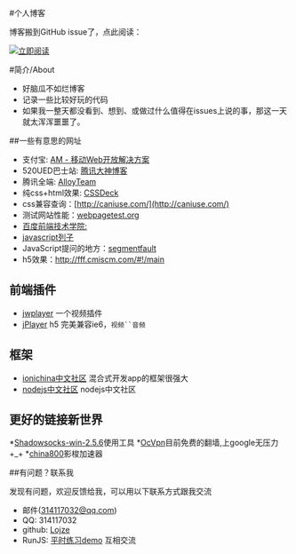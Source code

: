 #个人博客

博客搬到GitHub issue了，点此阅读：

<p><a href="https://github.com/Lojze/bolg/issues"><img src="https://cloud.githubusercontent.com/assets/1231359/13027636/6fdae1a6-d291-11e5-9126-68bd3d2ed778.png" alt="立即阅读" style="max-width:100%;"></a></p>

#简介/About

*  好脑瓜不如烂博客
*  记录一些比较好玩的代码
*  如果我一整天都没看到、想到、或做过什么值得在issues上说的事，那这一天就太浑浑噩噩了。

##一些有意思的网址

*  支付宝: [AM - 移动Web开放解决方案](http://am-team.github.io/amg/dev-exp-doc.html)
*  520UED巴士站: [腾讯大神博客](http://www.520ued.com/)
*  腾讯全端: [AlloyTeam](http://www.alloyteam.com/)
*  纯css+html效果: [CSSDeck](http://cssdeck.com)
*  css兼容查询：[http://caniuse.com/](http://caniuse.com/)
*  测试网站性能：[webpagetest.org](http://www.webpagetest.org/)
*  [百度前端技术学院:](https://github.com/baidu-ife/ife)
*  [javascript列子](http://fgm.cc/learn/)
*  JavaScript提问的地方：[segmentfault](https://segmentfault.com/t/javascript)
*  h5效果：http://fff.cmiscm.com/#!/main

## 前端插件

*  [jwplayer](https://www.jwplayer.com/) 一个视频插件
*  [jPlayer](http://jplayer.org/) h5 完美兼容ie6，`视频``音频`

## 框架
* [ionichina中文社区](http://ionichina.com/) 混合式开发app的框架很强大
* [nodejs中文社区](http://cnodejs.org) nodejs中文社区

## 更好的链接新世界
  *[Shadowsocks-win-2.5.6](http://cdn.ssspeed.net/rjShadowsocks-win-2.5.6.zip)使用工具
  *[OcVpn](https://ocvpn.com)目前免费的翻墙,上google无压力+_+
  *[china800](http://ss.china800.net)影梭加速器

##有问题？联系我  

发现有问题，欢迎反馈给我，可以用以下联系方式跟我交流

* 邮件(314117032@qq.com)
* QQ: 314117032
* github: [Lojze](https://github.com/Lojze)
* RunJS: [平时练习demo](http://runjs.cn/detail/azvlsrpq) 互相交流
